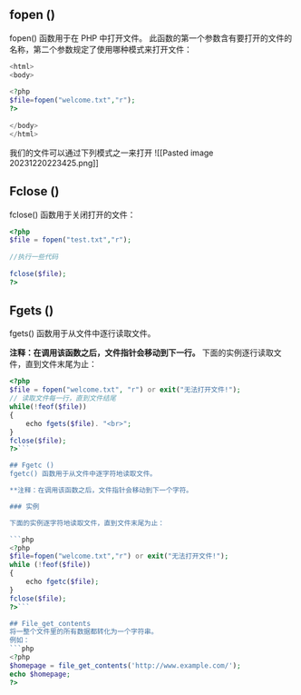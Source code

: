 ##  fopen ()
fopen() 函数用于在 PHP 中打开文件。
此函数的第一个参数含有要打开的文件的名称，第二个参数规定了使用哪种模式来打开文件：
```php
<html>  
<body>  
  
<?php  
$file=fopen("welcome.txt","r");  
?>  
  
</body>  
</html>
```
我们的文件可以通过下列模式之一来打开
![[Pasted image 20231220223425.png]]

## Fclose ()
fclose() 函数用于关闭打开的文件：
```php
<?php  
$file = fopen("test.txt","r");  
  
//执行一些代码  
  
fclose($file);  
?>
```

## Fgets ()
fgets() 函数用于从文件中逐行读取文件。

**注释：在调用该函数之后，文件指针会移动到下一行。**
下面的实例逐行读取文件，直到文件末尾为止：

```php
<?php  
$file = fopen("welcome.txt", "r") or exit("无法打开文件!");  
// 读取文件每一行，直到文件结尾  
while(!feof($file))  
{  
    echo fgets($file). "<br>";  
}  
fclose($file);  
?>```

## Fgetc ()
fgetc() 函数用于从文件中逐字符地读取文件。

**注释：在调用该函数之后，文件指针会移动到下一个字符。

### 实例

下面的实例逐字符地读取文件，直到文件末尾为止：

```php
<?php  
$file=fopen("welcome.txt","r") or exit("无法打开文件!");  
while (!feof($file))  
{  
    echo fgetc($file);  
}  
fclose($file);  
?>```

## File_get_contents
将一整个文件里的所有数据都转化为一个字符串。
例如：
```php
<?php  
$homepage = file_get_contents('http://www.example.com/');  
echo $homepage;  
?>
```

